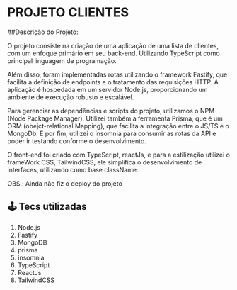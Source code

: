 # PROJETO CLIENTES

##Descrição do Projeto:

O projeto consiste na criação de uma aplicação de uma lista de clientes, com um enfoque primário em seu back-end. Utilizando TypeScript como principal linguagem de programação.

Além disso, foram implementadas rotas utilizando o framework Fastify, que facilita a definição de endpoints e o tratamento das requisições HTTP. A aplicação é hospedada em um servidor Node.js, proporcionando um ambiente de execução robusto e escalável.

Para gerenciar as dependências e scripts do projeto, utilizamos o NPM (Node Package Manager). Utilizei também a ferramenta Prisma, que é um ORM (obejct-relational Mapping), que facilita a integração entre o JS/TS e o MongoDb. E por fim, utilizei o insomnia para consumir as rotas da API e poder ir testando conforme o desenvolvimento.

O front-end foi criado com TypeScript, reactJs, e para a estilização utilizei o frameWork CSS, TailwindCSS, ele simplifica o desenvolvimento de interfaces, utilizando como base className.

OBS.: Ainda não fiz o deploy do projeto

## 🕹 Tecs utilizadas

1. Node.js 
2. Fastify 
3. MongoDB
4. prisma
5. insomnia
6. TypeScript
7. ReactJs 
8. TailwindCSS 


